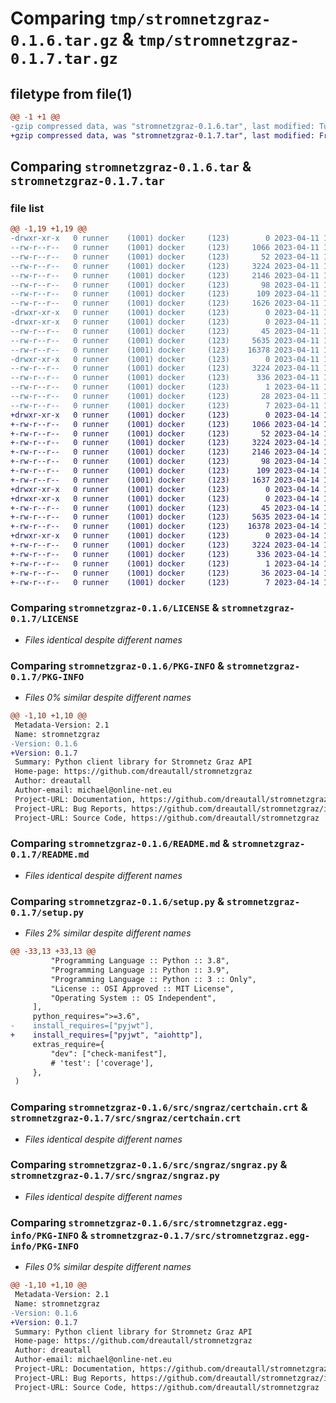 # Comparing `tmp/stromnetzgraz-0.1.6.tar.gz` & `tmp/stromnetzgraz-0.1.7.tar.gz`

## filetype from file(1)

```diff
@@ -1 +1 @@
-gzip compressed data, was "stromnetzgraz-0.1.6.tar", last modified: Tue Apr 11 18:43:25 2023, max compression
+gzip compressed data, was "stromnetzgraz-0.1.7.tar", last modified: Fri Apr 14 16:09:33 2023, max compression
```

## Comparing `stromnetzgraz-0.1.6.tar` & `stromnetzgraz-0.1.7.tar`

### file list

```diff
@@ -1,19 +1,19 @@
-drwxr-xr-x   0 runner    (1001) docker     (123)        0 2023-04-11 18:43:25.715670 stromnetzgraz-0.1.6/
--rw-r--r--   0 runner    (1001) docker     (123)     1066 2023-04-11 18:43:14.000000 stromnetzgraz-0.1.6/LICENSE
--rw-r--r--   0 runner    (1001) docker     (123)       52 2023-04-11 18:43:14.000000 stromnetzgraz-0.1.6/MANIFEST.in
--rw-r--r--   0 runner    (1001) docker     (123)     3224 2023-04-11 18:43:25.715670 stromnetzgraz-0.1.6/PKG-INFO
--rw-r--r--   0 runner    (1001) docker     (123)     2146 2023-04-11 18:43:14.000000 stromnetzgraz-0.1.6/README.md
--rw-r--r--   0 runner    (1001) docker     (123)       98 2023-04-11 18:43:14.000000 stromnetzgraz-0.1.6/pyproject.toml
--rw-r--r--   0 runner    (1001) docker     (123)      109 2023-04-11 18:43:25.715670 stromnetzgraz-0.1.6/setup.cfg
--rw-r--r--   0 runner    (1001) docker     (123)     1626 2023-04-11 18:43:14.000000 stromnetzgraz-0.1.6/setup.py
-drwxr-xr-x   0 runner    (1001) docker     (123)        0 2023-04-11 18:43:25.711670 stromnetzgraz-0.1.6/src/
-drwxr-xr-x   0 runner    (1001) docker     (123)        0 2023-04-11 18:43:25.715670 stromnetzgraz-0.1.6/src/sngraz/
--rw-r--r--   0 runner    (1001) docker     (123)       45 2023-04-11 18:43:14.000000 stromnetzgraz-0.1.6/src/sngraz/__init__.py
--rw-r--r--   0 runner    (1001) docker     (123)     5635 2023-04-11 18:43:14.000000 stromnetzgraz-0.1.6/src/sngraz/certchain.crt
--rw-r--r--   0 runner    (1001) docker     (123)    16378 2023-04-11 18:43:14.000000 stromnetzgraz-0.1.6/src/sngraz/sngraz.py
-drwxr-xr-x   0 runner    (1001) docker     (123)        0 2023-04-11 18:43:25.715670 stromnetzgraz-0.1.6/src/stromnetzgraz.egg-info/
--rw-r--r--   0 runner    (1001) docker     (123)     3224 2023-04-11 18:43:25.000000 stromnetzgraz-0.1.6/src/stromnetzgraz.egg-info/PKG-INFO
--rw-r--r--   0 runner    (1001) docker     (123)      336 2023-04-11 18:43:25.000000 stromnetzgraz-0.1.6/src/stromnetzgraz.egg-info/SOURCES.txt
--rw-r--r--   0 runner    (1001) docker     (123)        1 2023-04-11 18:43:25.000000 stromnetzgraz-0.1.6/src/stromnetzgraz.egg-info/dependency_links.txt
--rw-r--r--   0 runner    (1001) docker     (123)       28 2023-04-11 18:43:25.000000 stromnetzgraz-0.1.6/src/stromnetzgraz.egg-info/requires.txt
--rw-r--r--   0 runner    (1001) docker     (123)        7 2023-04-11 18:43:25.000000 stromnetzgraz-0.1.6/src/stromnetzgraz.egg-info/top_level.txt
+drwxr-xr-x   0 runner    (1001) docker     (123)        0 2023-04-14 16:09:33.954211 stromnetzgraz-0.1.7/
+-rw-r--r--   0 runner    (1001) docker     (123)     1066 2023-04-14 16:09:20.000000 stromnetzgraz-0.1.7/LICENSE
+-rw-r--r--   0 runner    (1001) docker     (123)       52 2023-04-14 16:09:20.000000 stromnetzgraz-0.1.7/MANIFEST.in
+-rw-r--r--   0 runner    (1001) docker     (123)     3224 2023-04-14 16:09:33.954211 stromnetzgraz-0.1.7/PKG-INFO
+-rw-r--r--   0 runner    (1001) docker     (123)     2146 2023-04-14 16:09:20.000000 stromnetzgraz-0.1.7/README.md
+-rw-r--r--   0 runner    (1001) docker     (123)       98 2023-04-14 16:09:20.000000 stromnetzgraz-0.1.7/pyproject.toml
+-rw-r--r--   0 runner    (1001) docker     (123)      109 2023-04-14 16:09:33.954211 stromnetzgraz-0.1.7/setup.cfg
+-rw-r--r--   0 runner    (1001) docker     (123)     1637 2023-04-14 16:09:20.000000 stromnetzgraz-0.1.7/setup.py
+drwxr-xr-x   0 runner    (1001) docker     (123)        0 2023-04-14 16:09:33.950211 stromnetzgraz-0.1.7/src/
+drwxr-xr-x   0 runner    (1001) docker     (123)        0 2023-04-14 16:09:33.954211 stromnetzgraz-0.1.7/src/sngraz/
+-rw-r--r--   0 runner    (1001) docker     (123)       45 2023-04-14 16:09:20.000000 stromnetzgraz-0.1.7/src/sngraz/__init__.py
+-rw-r--r--   0 runner    (1001) docker     (123)     5635 2023-04-14 16:09:20.000000 stromnetzgraz-0.1.7/src/sngraz/certchain.crt
+-rw-r--r--   0 runner    (1001) docker     (123)    16378 2023-04-14 16:09:20.000000 stromnetzgraz-0.1.7/src/sngraz/sngraz.py
+drwxr-xr-x   0 runner    (1001) docker     (123)        0 2023-04-14 16:09:33.954211 stromnetzgraz-0.1.7/src/stromnetzgraz.egg-info/
+-rw-r--r--   0 runner    (1001) docker     (123)     3224 2023-04-14 16:09:33.000000 stromnetzgraz-0.1.7/src/stromnetzgraz.egg-info/PKG-INFO
+-rw-r--r--   0 runner    (1001) docker     (123)      336 2023-04-14 16:09:33.000000 stromnetzgraz-0.1.7/src/stromnetzgraz.egg-info/SOURCES.txt
+-rw-r--r--   0 runner    (1001) docker     (123)        1 2023-04-14 16:09:33.000000 stromnetzgraz-0.1.7/src/stromnetzgraz.egg-info/dependency_links.txt
+-rw-r--r--   0 runner    (1001) docker     (123)       36 2023-04-14 16:09:33.000000 stromnetzgraz-0.1.7/src/stromnetzgraz.egg-info/requires.txt
+-rw-r--r--   0 runner    (1001) docker     (123)        7 2023-04-14 16:09:33.000000 stromnetzgraz-0.1.7/src/stromnetzgraz.egg-info/top_level.txt
```

### Comparing `stromnetzgraz-0.1.6/LICENSE` & `stromnetzgraz-0.1.7/LICENSE`

 * *Files identical despite different names*

### Comparing `stromnetzgraz-0.1.6/PKG-INFO` & `stromnetzgraz-0.1.7/PKG-INFO`

 * *Files 0% similar despite different names*

```diff
@@ -1,10 +1,10 @@
 Metadata-Version: 2.1
 Name: stromnetzgraz
-Version: 0.1.6
+Version: 0.1.7
 Summary: Python client library for Stromnetz Graz API
 Home-page: https://github.com/dreautall/stromnetzgraz
 Author: dreautall
 Author-email: michael@online-net.eu
 Project-URL: Documentation, https://github.com/dreautall/stromnetzgraz
 Project-URL: Bug Reports, https://github.com/dreautall/stromnetzgraz/issues
 Project-URL: Source Code, https://github.com/dreautall/stromnetzgraz
```

### Comparing `stromnetzgraz-0.1.6/README.md` & `stromnetzgraz-0.1.7/README.md`

 * *Files identical despite different names*

### Comparing `stromnetzgraz-0.1.6/setup.py` & `stromnetzgraz-0.1.7/setup.py`

 * *Files 2% similar despite different names*

```diff
@@ -33,13 +33,13 @@
         "Programming Language :: Python :: 3.8",
         "Programming Language :: Python :: 3.9",
         "Programming Language :: Python :: 3 :: Only",
         "License :: OSI Approved :: MIT License",
         "Operating System :: OS Independent",
     ],
     python_requires=">=3.6",
-    install_requires=["pyjwt"],
+    install_requires=["pyjwt", "aiohttp"],
     extras_require={
         "dev": ["check-manifest"],
         # 'test': ['coverage'],
     },
 )
```

### Comparing `stromnetzgraz-0.1.6/src/sngraz/certchain.crt` & `stromnetzgraz-0.1.7/src/sngraz/certchain.crt`

 * *Files identical despite different names*

### Comparing `stromnetzgraz-0.1.6/src/sngraz/sngraz.py` & `stromnetzgraz-0.1.7/src/sngraz/sngraz.py`

 * *Files identical despite different names*

### Comparing `stromnetzgraz-0.1.6/src/stromnetzgraz.egg-info/PKG-INFO` & `stromnetzgraz-0.1.7/src/stromnetzgraz.egg-info/PKG-INFO`

 * *Files 0% similar despite different names*

```diff
@@ -1,10 +1,10 @@
 Metadata-Version: 2.1
 Name: stromnetzgraz
-Version: 0.1.6
+Version: 0.1.7
 Summary: Python client library for Stromnetz Graz API
 Home-page: https://github.com/dreautall/stromnetzgraz
 Author: dreautall
 Author-email: michael@online-net.eu
 Project-URL: Documentation, https://github.com/dreautall/stromnetzgraz
 Project-URL: Bug Reports, https://github.com/dreautall/stromnetzgraz/issues
 Project-URL: Source Code, https://github.com/dreautall/stromnetzgraz
```

